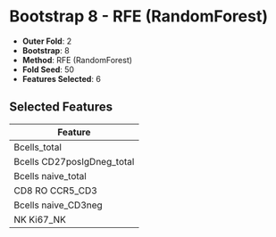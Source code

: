 # Bootstrap 8 - RFE (RandomForest)

- **Outer Fold**: 2
- **Bootstrap**: 8
- **Method**: RFE (RandomForest)
- **Fold Seed**: 50
- **Features Selected**: 6

## Selected Features

| Feature |
|---------|
| Bcells_total |
| Bcells CD27posIgDneg_total |
| Bcells naive_total |
| CD8 RO CCR5_CD3 |
| Bcells naive_CD3neg |
| NK Ki67_NK |
